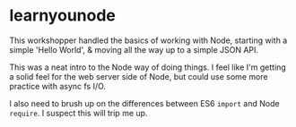 # learnyounode

This workshopper handled the basics of working with Node, starting with a simple 'Hello World', & moving all the way up to a simple JSON API.

This was a neat intro to the Node way of doing things. I feel like I'm getting a solid feel for the web server side of Node, but could use some more practice with async fs I/O.

I also need to brush up on the differences between ES6 `import` and Node `require`. I suspect this will trip me up.
